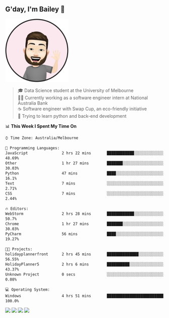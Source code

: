## G'day, I'm Bailey 👋

<img src="https://raw.githubusercontent.com/baely/baely/master/image.png" width="200px">

> 🎓 Data Science student at the University of Melbourne <br>
> 👨‍💻 Currently working as a software engineer intern  at National Australia Bank <br>
> ☕️ Software engineer with Swap Cup, an eco-friendly initiative <br>
> 🌱 Trying to learn python and back-end development

<!--START_SECTION:waka-->
📊 **This Week I Spent My Time On** 

```text
⌚︎ Time Zone: Australia/Melbourne

💬 Programming Languages: 
JavaScript               2 hrs 22 mins       ████████████░░░░░░░░░░░░░   48.69% 
Other                    1 hr 27 mins        ███████░░░░░░░░░░░░░░░░░░   30.03% 
Python                   47 mins             ████░░░░░░░░░░░░░░░░░░░░░   16.1% 
Text                     7 mins              ░░░░░░░░░░░░░░░░░░░░░░░░░   2.71% 
CSS                      7 mins              ░░░░░░░░░░░░░░░░░░░░░░░░░   2.44%

🔥 Editors: 
WebStorm                 2 hrs 28 mins       ████████████░░░░░░░░░░░░░   50.7% 
Chrome                   1 hr 27 mins        ███████░░░░░░░░░░░░░░░░░░   30.03% 
PyCharm                  56 mins             ████░░░░░░░░░░░░░░░░░░░░░   19.27%

🐱‍💻 Projects: 
holidayplannerfront      2 hrs 45 mins       ██████████████░░░░░░░░░░░   56.55% 
HolidayPlanner5          2 hrs 6 mins        ██████████░░░░░░░░░░░░░░░   43.37% 
Unknown Project          0 secs              ░░░░░░░░░░░░░░░░░░░░░░░░░   0.08%

💻 Operating System: 
Windows                  4 hrs 51 mins       █████████████████████████   100.0%

```


<!--END_SECTION:waka-->

[<img height="40px" src="https://img.icons8.com/ios-filled/2x/linkedin.png">](https://linkedin.com/in/baileybutler1)
[<img height="40px" src="https://img.icons8.com/ios-filled/2x/github.png">](https://github.com/baely)
[<img height="40px" src="https://img.icons8.com/ios-filled/2x/salesforce.png">](https://trailblazer.me/id/baileybutler)
[<img height="40px" src="https://img.icons8.com/ios-filled/2x/instagram.png">](https://instagram.com/bae1y)
